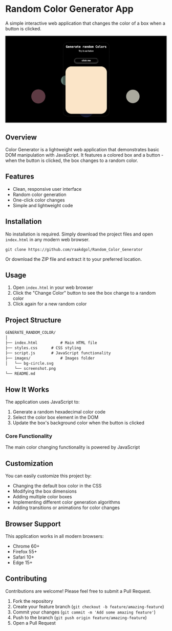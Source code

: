 # Random Color Generator App

A simple interactive web application that changes the color of a box when a button is clicked.

![GENERATE_RANDOM_COLOR](images/screenshot.png)

## Overview

Color Generator is a lightweight web application that demonstrates basic DOM manipulation with JavaScript. It features a colored box and a button - when the button is clicked, the box changes to a random color.

## Features

- Clean, responsive user interface
- Random color generation
- One-click color changes
- Simple and lightweight code

## Installation

No installation is required. Simply download the project files and open `index.html` in any modern web browser.

```
git clone https://github.com/raakdgol/Random_Color_Generator
```

Or download the ZIP file and extract it to your preferred location.

## Usage

1. Open `index.html` in your web browser
2. Click the "Change Color" button to see the box change to a random color
3. Click again for a new random color

## Project Structure

```
GENERATE_RANDOM_COLOR/
│
├── index.html          # Main HTML file
├── styles.css      # CSS styling
├── script.js       # JavaScript functionality
├── images/             # Images folder
│   └── bg-circle.svg
    └── screenshot.png
└── README.md
```

## How It Works

The application uses JavaScript to:

1. Generate a random hexadecimal color code
2. Select the color box element in the DOM
3. Update the box's background color when the button is clicked

### Core Functionality

The main color changing functionality is powered by JavaScript

## Customization

You can easily customize this project by:

- Changing the default box color in the CSS
- Modifying the box dimensions
- Adding multiple color boxes
- Implementing different color generation algorithms
- Adding transitions or animations for color changes

## Browser Support

This application works in all modern browsers:

- Chrome 60+
- Firefox 55+
- Safari 10+
- Edge 15+

## Contributing

Contributions are welcome! Please feel free to submit a Pull Request.

1. Fork the repository
2. Create your feature branch (`git checkout -b feature/amazing-feature`)
3. Commit your changes (`git commit -m 'Add some amazing feature'`)
4. Push to the branch (`git push origin feature/amazing-feature`)
5. Open a Pull Request
